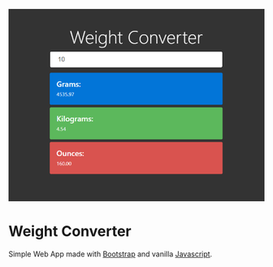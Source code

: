 ![](splash.png)

# Weight Converter

Simple Web App made with [Bootstrap](http://getbootstrap.com/) and vanilla [Javascript](app.js).
